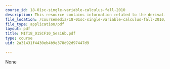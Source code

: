 ```yaml
---
course_id: 18-01sc-single-variable-calculus-fall-2010
description: This resource contains information related to the derivative of a^x.
file_location: /coursemedia/18-01sc-single-variable-calculus-fall-2010/2a31431f4430eb4b9e378d92d97447d9_MIT18_01SCF10_Ses16b.pdf
file_type: application/pdf
layout: pdf
title: MIT18_01SCF10_Ses16b.pdf
type: course
uid: 2a31431f4430eb4b9e378d92d97447d9

---
```

None